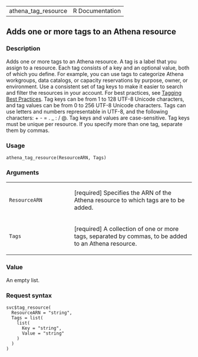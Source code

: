 <table style="width: 100%;">
<tbody>
<tr class="odd">
<td>athena_tag_resource</td>
<td style="text-align: right;">R Documentation</td>
</tr>
</tbody>
</table>

## Adds one or more tags to an Athena resource

### Description

Adds one or more tags to an Athena resource. A tag is a label that you
assign to a resource. Each tag consists of a key and an optional value,
both of which you define. For example, you can use tags to categorize
Athena workgroups, data catalogs, or capacity reservations by purpose,
owner, or environment. Use a consistent set of tag keys to make it
easier to search and filter the resources in your account. For best
practices, see [Tagging Best
Practices](https://docs.aws.amazon.com/whitepapers/latest/tagging-best-practices/tagging-best-practices.html).
Tag keys can be from 1 to 128 UTF-8 Unicode characters, and tag values
can be from 0 to 256 UTF-8 Unicode characters. Tags can use letters and
numbers representable in UTF-8, and the following characters: + - = . \_
: / @. Tag keys and values are case-sensitive. Tag keys must be unique
per resource. If you specify more than one tag, separate them by commas.

### Usage

    athena_tag_resource(ResourceARN, Tags)

### Arguments

<table>
<colgroup>
<col style="width: 35%" />
<col style="width: 65%" />
</colgroup>
<tbody>
<tr class="odd">
<td><code id="athena_tag_resource_:_ResourceARN">ResourceARN</code></td>
<td><p>[required] Specifies the ARN of the Athena resource to which tags
are to be added.</p></td>
</tr>
<tr class="even">
<td><code id="athena_tag_resource_:_Tags">Tags</code></td>
<td><p>[required] A collection of one or more tags, separated by commas,
to be added to an Athena resource.</p></td>
</tr>
</tbody>
</table>

### Value

An empty list.

### Request syntax

    svc$tag_resource(
      ResourceARN = "string",
      Tags = list(
        list(
          Key = "string",
          Value = "string"
        )
      )
    )

